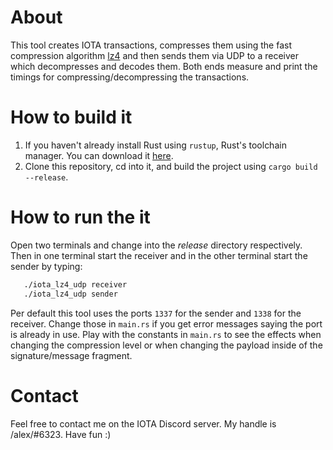 # About
This tool creates IOTA transactions, compresses them using the fast compression algorithm [lz4](https://en.wikipedia.org/wiki/LZ4_(compression_algorithm)) and then sends them via UDP to a receiver which decompresses and decodes them. Both ends measure and print the timings for compressing/decompressing the transactions. 

# How to build it
1. If you haven't already install Rust using `rustup`, Rust's toolchain manager. You can download it [here](https://www.rust-lang.org/tools/install).
2. Clone this repository, cd into it, and build the project using `cargo build --release`.

# How to run the it
Open two terminals and change into the *release* directory respectively. Then in one terminal start the receiver and in the other terminal start the sender by typing:
```Bash
   ./iota_lz4_udp receiver 
   ./iota_lz4_udp sender 
```
Per default this tool uses the ports `1337` for the sender and `1338` for the receiver. Change those in `main.rs` if you get error messages saying the port is already in use. Play with the constants in `main.rs` to see the effects when changing the compression level or when changing the payload inside of the signature/message fragment.

# Contact 
Feel free to contact me on the IOTA Discord server. My handle is /alex/#6323. Have fun :)
